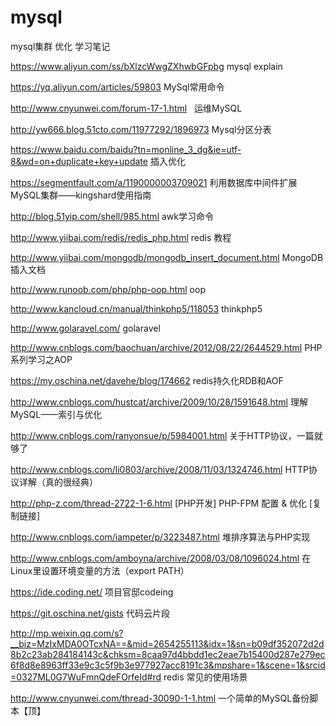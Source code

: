 # mysql
mysql集群 优化 学习笔记

https://www.aliyun.com/ss/bXlzcWwgZXhwbGFpbg  mysql explain

https://yq.aliyun.com/articles/59803 MySql常用命令


http://www.cnyunwei.com/forum-17-1.html   运维MySQL


http://yw666.blog.51cto.com/11977292/1896973  Mysql分区分表

https://www.baidu.com/baidu?tn=monline_3_dg&ie=utf-8&wd=on+duplicate+key+update 插入优化

https://segmentfault.com/a/1190000003709021   利用数据库中间件扩展MySQL集群——kingshard使用指南

http://blog.51yip.com/shell/985.html awk学习命令

http://www.yiibai.com/redis/redis_php.html redis 教程

http://www.yiibai.com/mongodb/mongodb_insert_document.html MongoDB 插入文档

http://www.runoob.com/php/php-oop.html  oop

http://www.kancloud.cn/manual/thinkphp5/118053 thinkphp5

http://www.golaravel.com/  golaravel

http://www.cnblogs.com/baochuan/archive/2012/08/22/2644529.html  PHP系列学习之AOP

https://my.oschina.net/davehe/blog/174662 redis持久化RDB和AOF

http://www.cnblogs.com/hustcat/archive/2009/10/28/1591648.html 理解MySQL——索引与优化

http://www.cnblogs.com/ranyonsue/p/5984001.html 关于HTTP协议，一篇就够了

http://www.cnblogs.com/li0803/archive/2008/11/03/1324746.html HTTP协议详解（真的很经典）

http://php-z.com/thread-2722-1-6.html  [PHP开发] PHP-FPM 配置 & 优化 [复制链接] 

http://www.cnblogs.com/iampeter/p/3223487.html 堆排序算法与PHP实现

http://www.cnblogs.com/amboyna/archive/2008/03/08/1096024.html  在Linux里设置环境变量的方法（export PATH）

https://ide.coding.net/ 项目官邸codeing

https://git.oschina.net/gists 代码云片段

http://mp.weixin.qq.com/s?__biz=MzIxMDA0OTcxNA==&mid=2654255113&idx=1&sn=b09df352072d2d8b2c23ab284184143c&chksm=8caa97d4bbdd1ec2eae7b15400d287e279ec6f8d8e8963ff33e9c3c5f9b3e977927acc8191c3&mpshare=1&scene=1&srcid=0327ML0G7WuFmnQdeFOrfeId#rd  redis 常见的使用场景


http://www.cnyunwei.com/thread-30090-1-1.html 一个简单的MySQL备份脚本【顶】





